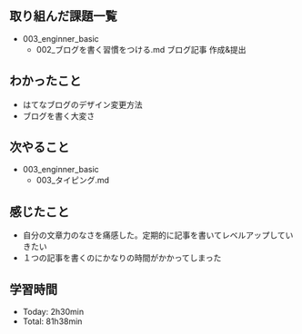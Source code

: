 ## 取り組んだ課題一覧
- 003_enginner_basic
  - 002_ブログを書く習慣をつける.md ブログ記事 作成&提出
## わかったこと
- はてなブログのデザイン変更方法
- ブログを書く大変さ
## 次やること
- 003_enginner_basic
  - 003_タイピング.md
## 感じたこと
- 自分の文章力のなさを痛感した。定期的に記事を書いてレベルアップしていきたい
- １つの記事を書くのにかなりの時間がかかってしまった
## 学習時間
- Today: 2h30min
- Total: 81h38min

